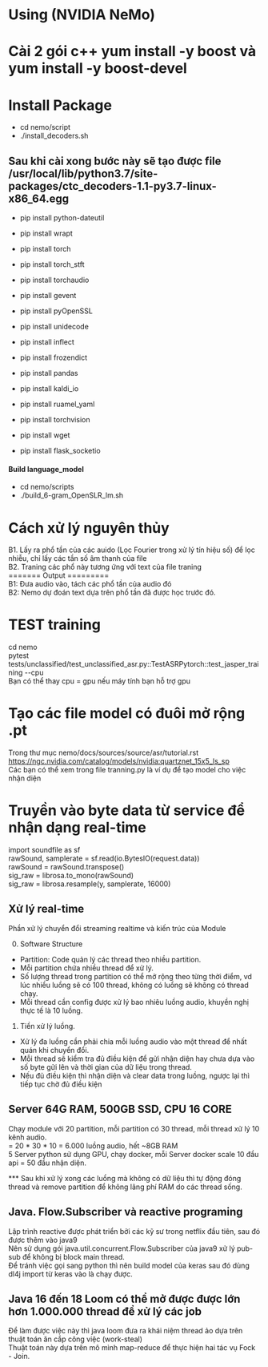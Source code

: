 # Using (NVIDIA NeMo)
# Cài 2 gói c++ yum install -y boost và yum install -y boost-devel

# Install Package
- cd nemo/script
- ./install_decoders.sh
## Sau khi cài xong bước này sẽ tạo được file /usr/local/lib/python3.7/site-packages/ctc_decoders-1.1-py3.7-linux-x86_64.egg

- pip install python-dateutil
- pip install wrapt
- pip install torch
- pip install torch_stft
- pip install torchaudio
- pip install gevent

- pip install pyOpenSSL
- pip install unidecode
- pip install inflect
- pip install frozendict
- pip install pandas
- pip install kaldi_io
- pip install ruamel_yaml
- pip install torchvision
- pip install wget
- pip install flask_socketio

#### Build language_model #### 
- cd nemo/scripts
- ./build_6-gram_OpenSLR_lm.sh

# Cách xử lý nguyên thủy
B1. Lấy ra phổ tần của các auido (Lọc Fourier trong xử lý tín hiệu số) để lọc nhiễu, chỉ lấy các tần số âm thanh của file <br/>
B2. Traning các phổ này tương ứng với text của file traning <br/>
======= Output ========= <br/>
B1: Đưa audio vào, tách các phổ tần của audio đó <br/>
B2: Nemo dự đoán text dựa trên phổ tần đã được học trước đó.


# TEST training
cd nemo <br/>
pytest tests/unclassified/test_unclassified_asr.py::TestASRPytorch::test_jasper_training --cpu \
Bạn có thể thay cpu = gpu nếu máy tính bạn hỗ trợ gpu

# Tạo các file model có đuôi mở rộng .pt 
Trong thư mục nemo/docs/sources/source/asr/tutorial.rst <br/>
https://ngc.nvidia.com/catalog/models/nvidia:quartznet_15x5_ls_sp <br/>
Các bạn có thể xem trong file tranning.py là ví dụ để tạo model cho việc nhận diện


# Truyền vào byte data từ service để nhận dạng real-time
import soundfile as sf \
rawSound, samplerate = sf.read(io.BytesIO(request.data)) \
rawSound = rawSound.transpose() \
sig_raw = librosa.to_mono(rawSound) \
sig_raw = librosa.resample(y, samplerate, 16000)

## Xử lý real-time
Phần xử lý chuyển đổi streaming realtime và kiến trúc của Module <br/>

0. Software Structure

- Partition: Code quản lý các thread theo nhiều partition.
- Mỗi partition chứa nhiều thread để xử lý.
- Số lượng thread trong partition có thể mở rộng theo từng thời điểm, vd lúc nhiều luồng sẽ có 100 thread, không có luồng sẽ không có thread chạy.
- Mỗi thread cần config được xử lý bao nhiêu luồng audio, khuyền nghị thực tế là 10 luồng.

1. Tiền xử lý luồng.

- Xử lý đa luồng cần phải chia mỗi luồng audio vào một thread để nhất quán khi chuyển đổi.
- Mỗi thread sẽ kiểm tra đủ điều kiện để gửi nhận diện hay chưa dựa vào số byte gửi lên và thời gian của dữ liệu trong thread.
- Nếu đủ điều kiện thì nhận diện và clear data trong luồng, ngược lại thì tiếp tục chờ đủ điều kiện

## Server 64G RAM, 500GB SSD, CPU 16 CORE
Chạy module với 20 partition, mỗi partition có 30 thread, mỗi thread xử lý 10 kênh audio. \
= 20 * 30 * 10 = 6.000 luồng audio, hết ~8GB RAM \
5 Server python sử dụng GPU, chạy docker, mỗi Server docker scale 10 đầu api = 50 đầu nhận diện.

*** Sau khi xử lý xong các luồng mà không có dữ liệu thì tự động đóng thread và remove partition để không lãng phí RAM do các thread sống.

## Java. Flow.Subscriber và reactive programing
Lập trình reactive được phát triển bởi các kỹ sư trong netflix đầu tiên, sau đó được thêm vào java9 \
Nên sử dụng gói java.util.concurrent.Flow.Subscriber của java9 xử lý pub-sub để không bị block main thread. \
Để tránh việc gọi sang python thì nên build model của keras sau đó dùng dl4j import từ keras vào là chạy được.

## Java 16 đến 18 Loom có thể mở được được lớn hơn 1.000.000 thread để xử lý các job
Để làm được việc này thì java loom đưa ra khái niệm thread ảo dựa trên thuật toán ăn cắp công việc (work-steal) \
Thuật toán này dựa trên mô mình map-reduce để thực hiện hai tác vụ Fock - Join.